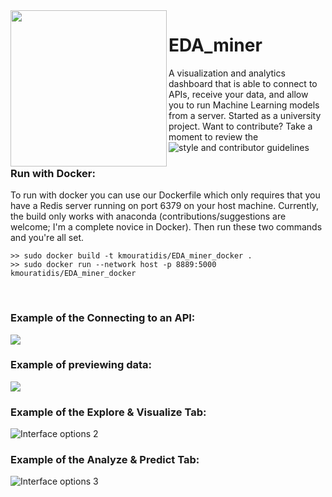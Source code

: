 <img src="https://raw.githubusercontent.com/KMouratidis/EDA_miner_public/master/assets/images/y2d.png" width="250" align="left">

# EDA_miner

A visualization and analytics dashboard that is able to connect to APIs, receive your data,
and allow you to run Machine Learning models from a server. Started as a university project.
Want to contribute? Take a moment to review the ![style and contributor guidelines](https://github.com/KMouratidis/EDA_miner_public/wiki/Style-guide-and-contributor-guidelines)

### Run with Docker:

To run with docker you can use our Dockerfile which only requires that you have a Redis server running on port 6379 on your host machine. Currently, the build only works with anaconda (contributions/suggestions are welcome; I'm a complete novice in Docker). Then run these two commands and you're all set.

```
>> sudo docker build -t kmouratidis/EDA_miner_docker .
>> sudo docker run --network host -p 8889:5000 kmouratidis/EDA_miner_docker
```

<br>

### Example of the Connecting to an API:

![](https://raw.githubusercontent.com/KMouratidis/EDA_miner_public/master/images/screenshots/API_connect.png)

### Example of previewing data:

![](https://raw.githubusercontent.com/KMouratidis/EDA_miner_public/master/images/screenshots/Preview_Data.png)

### Example of the Explore & Visualize Tab:

![Interface options 2](https://raw.githubusercontent.com/KMouratidis/EDA_miner_public/master/images/screenshots/Baseline.png)

### Example of the Analyze & Predict Tab:

![Interface options 3](https://raw.githubusercontent.com/KMouratidis/EDA_miner_public/master/images/screenshots/FittingRegression.png)

